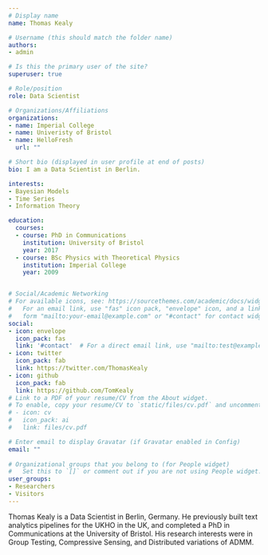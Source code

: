 ```yaml
---
# Display name
name: Thomas Kealy

# Username (this should match the folder name)
authors:
- admin

# Is this the primary user of the site?
superuser: true

# Role/position
role: Data Scientist

# Organizations/Affiliations
organizations:
- name: Imperial College
- name: Univeristy of Bristol
- name: HelloFresh
  url: ""

# Short bio (displayed in user profile at end of posts)
bio: I am a Data Scientist in Berlin.

interests:
- Bayesian Models
- Time Series
- Information Theory

education:
  courses:
  - course: PhD in Communications
    institution: University of Bristol
    year: 2017
  - course: BSc Physics with Theoretical Physics
    institution: Imperial College
    year: 2009


# Social/Academic Networking
# For available icons, see: https://sourcethemes.com/academic/docs/widgets/#icons
#   For an email link, use "fas" icon pack, "envelope" icon, and a link in the
#   form "mailto:your-email@example.com" or "#contact" for contact widget.
social:
- icon: envelope
  icon_pack: fas
  link: '#contact'  # For a direct email link, use "mailto:test@example.org".
- icon: twitter
  icon_pack: fab
  link: https://twitter.com/ThomasKealy
- icon: github
  icon_pack: fab
  link: https://github.com/TomKealy
# Link to a PDF of your resume/CV from the About widget.
# To enable, copy your resume/CV to `static/files/cv.pdf` and uncomment the lines below.  
# - icon: cv
#   icon_pack: ai
#   link: files/cv.pdf

# Enter email to display Gravatar (if Gravatar enabled in Config)
email: ""
  
# Organizational groups that you belong to (for People widget)
#   Set this to `[]` or comment out if you are not using People widget.  
user_groups:
- Researchers
- Visitors
---
```


Thomas Kealy is a Data Scientist in Berlin, Germany. He previously built text analytics pipelines for the UKHO in the UK, and completed a PhD in Communications at the University of Bristol. His research interests were in Group Testing, Compressive Sensing, and Distributed variations of ADMM.
